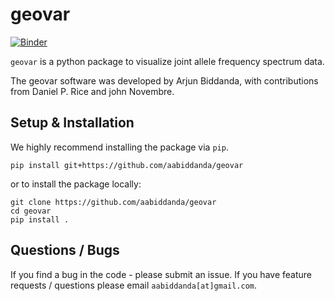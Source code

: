 # geovar

[![Binder](https://mybinder.org/badge_logo.svg)](https://mybinder.org/v2/gh/aabiddanda/geovar/master)

`geovar` is a python package to visualize joint allele frequency spectrum data.

The geovar software was developed by Arjun Biddanda, with contributions from Daniel P. Rice and john Novembre.

## Setup & Installation

We highly recommend installing the package via `pip`. 

```
pip install git+https://github.com/aabiddanda/geovar
```

or to install the package locally:

```
git clone https://github.com/aabiddanda/geovar
cd geovar
pip install .
```

## Questions / Bugs

If you find a bug in the code - please submit an issue. If you have feature requests / questions please email `aabiddanda[at]gmail.com`.
